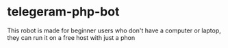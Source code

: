 # telegeram-php-bot
This robot is made for beginner users who don't have a computer or laptop, they can run it on a free host with just a phon 
